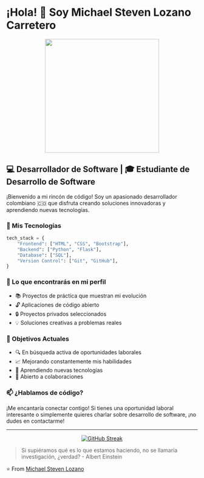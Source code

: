 # ¡Hola! 👋 Soy Michael Steven Lozano Carretero

<div align="center">
  <img src="https://media.giphy.com/media/qgQUggAC3Pfv687qPC/giphy.gif" width="300"/>
</div>

## 💻 Desarrollador de Software | 🎓 Estudiante de Desarrollo de Software

¡Bienvenido a mi rincón de código! Soy un apasionado desarrollador colombiano 🇨🇴 que disfruta creando soluciones innovadoras y aprendiendo nuevas tecnologías.

### 🚀 Mis Tecnologías

```python
tech_stack = {
    "Frontend": ["HTML", "CSS", "Bootstrap"],
    "Backend": ["Python", "Flask"],
    "Database": ["SQL"],
    "Version Control": ["Git", "GitHub"],
}
```

### 🌟 Lo que encontrarás en mi perfil

- 📚 Proyectos de práctica que muestran mi evolución
- 🔓 Aplicaciones de código abierto
- 🔒 Proyectos privados seleccionados
- 💡 Soluciones creativas a problemas reales

### 🎯 Objetivos Actuales

- 🔍 En búsqueda activa de oportunidades laborales
- 📈 Mejorando constantemente mis habilidades
- 🌱 Aprendiendo nuevas tecnologías
- 🤝 Abierto a colaboraciones

### 📫 ¿Hablamos de código?

¡Me encantaría conectar contigo! Si tienes una oportunidad laboral interesante o simplemente quieres charlar sobre desarrollo de software, ¡no dudes en contactarme!

---
<div align="center">
  
  [![GitHub Streak](https://github-readme-streak-stats.herokuapp.com?user=MaicolLozano&theme=dark&hide_border=true)](https://git.io/streak-stats)
  
</div>

> Si supiéramos qué es lo que estamos haciendo, no se llamaría investigación, ¿verdad? - Albert Einstein

⭐️ From [Michael Steven Lozano](https://github.com/MaicolLozano)
